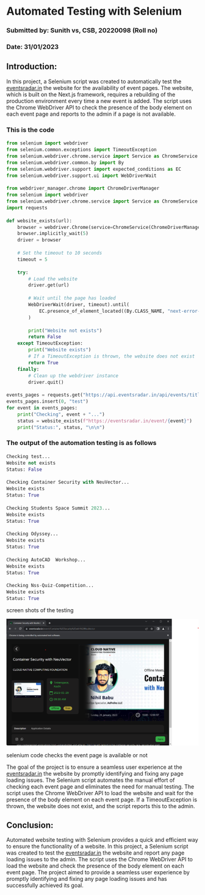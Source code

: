 # Automated Testing with Selenium

### Submitted by: Sunith vs, CSB, 20220098 (Roll no)

### Date: 31/01/2023

## Introduction:

In this project, a Selenium script was created to automatically test the [eventsradar.in](http://eventsradar.in/) the website for the availability of event pages. The website, which is built on the Next.js framework, requires a rebuilding of the production environment every time a new event is added. The script uses the Chrome WebDriver API to check the presence of the body element on each event page and reports to the admin if a page is not available.

### This is the code

```python
from selenium import webdriver
from selenium.common.exceptions import TimeoutException
from selenium.webdriver.chrome.service import Service as ChromeService
from selenium.webdriver.common.by import By
from selenium.webdriver.support import expected_conditions as EC
from selenium.webdriver.support.ui import WebDriverWait

from webdriver_manager.chrome import ChromeDriverManager
from selenium import webdriver
from selenium.webdriver.chrome.service import Service as ChromeService
import requests

def website_exists(url):
    browser = webdriver.Chrome(service=ChromeService(ChromeDriverManager().install()))
    browser.implicitly_wait(5)
    driver = browser

    # Set the timeout to 10 seconds
    timeout = 5

    try:
        # Load the website
        driver.get(url)

        # Wait until the page has loaded
        WebDriverWait(driver, timeout).until(
            EC.presence_of_element_located((By.CLASS_NAME, "next-error-h1"))
        )

        print("Website not exists")
        return False
    except TimeoutException:
        print("Website exists")
        # If a TimeoutException is thrown, the website does not exist
        return True
    finally:
        # Clean up the webdriver instance
        driver.quit()

events_pages = requests.get("https://api.eventsradar.in/api/events/title/").json()
events_pages.insert(0, "test")
for event in events_pages:
    print("Checking", event + "...")
    status = website_exists(f"https://eventsradar.in/event/{event}")
    print("Status:", status, "\n\n")

```

### The output of the automation testing is as follows

```python
Checking test...
Website not exists
Status: False 

Checking Container Security with NeuVector...
Website exists
Status: True 

Checking Students Space Summit 2023...
Website exists
Status: True 

Checking Odyssey...
Website exists
Status: True 

Checking AutoCAD  Workshop...
Website exists
Status: True 

Checking Nss-Quiz-Competition...
Website exists
Status: True
```

screen shots of the testing

![selenium code checks the event page is available or not](eventpage.png)

selenium code checks the event page is available or not

The goal of the project is to ensure a seamless user experience at the [eventsradar.in](http://eventsradar.in/) the website by promptly identifying and fixing any page loading issues. The Selenium script automates the manual effort of checking each event page and eliminates the need for manual testing. The script uses the Chrome WebDriver API to load the website and wait for the presence of the body element on each event page. If a TimeoutException is thrown, the website does not exist, and the script reports this to the admin.

## Conclusion:

Automated website testing with Selenium provides a quick and efficient way to ensure the functionality of a website. In this project, a Selenium script was created to test the [eventsradar.in](http://eventsradar.in/) the website and report any page loading issues to the admin. The script uses the Chrome WebDriver API to load the website and check the presence of the body element on each event page. The project aimed to provide a seamless user experience by promptly identifying and fixing any page loading issues and has successfully achieved its goal.

